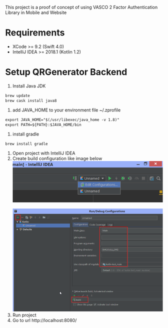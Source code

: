 This project is a proof of concept of using VASCO 2 Factor Authentication Library in Mobile and Website

# Requirements
 * XCode >= 9.2 (Swift 4.0)
 * IntelliJ IDEA >= 2018.1 (Kotlin 1.2)

# Setup QRGenerator Backend
 1. Install Java JDK
 ```
 brew update
 brew cask install java8
 ```

 1. add JAVA_HOME to your environment file ~/.zprofile
 ```
 export JAVA_HOME="$(/usr/libexec/java_home -v 1.8)"
 export PATH=${PATH}:$JAVA_HOME/bin
 ```

 1. install gradle
 ```
 brew install gradle
 ```

 1. Open project with IntelliJ IDEA
 1. Create build configuration like image below <br> ![](Screenshot/buildQR1.png) <br><br> ![](Screenshot/buildQR2.png)
 1. Run project
 1. Go to url http://localhost:8080/ 
